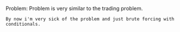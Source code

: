 Problem:
Problem is very similar to the trading problem.

    By now i'm very sick of the problem and just brute forcing with conditionals.
